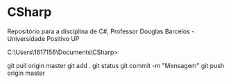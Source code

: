 # CSharp
Repositório para a disciplina de C#, Professor Douglas Barcelos - Universidade Positivo UP

C:\Users\1617156\Documents\CSharp>

git pull origin master
git add .
git status
git commit -m "Mensagem"
git push origin master
